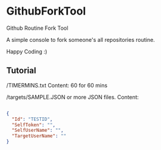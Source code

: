 # GithubForkTool
Github Routine Fork Tool  

A simple console to fork someone's all repositories routine.

Happy Coding :)

Tutorial
----

/TIMERMINS.txt 
Content: 60 for 60 mins

/targets/SAMPLE.JSON or more JSON files.
Content:

```JSON

{
  "Id": "TESTID",
  "SelfToken": "",
  "SelfUserName": "",
  "TargetUserName": ""
}


```



